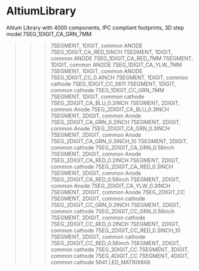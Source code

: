 # AltiumLibrary
Altium Library with 4000 components, IPC compliant footprints, 3D step model
7SEG_1DIGIT_CA_GRN_7MM
>>>7SEGMENT, 1DIGIT, common ANODE
7SEG_1DIGIT_CA_RED_5INCH
>>>7SEGMENT, 1DIGIT, common ANODE
7SEG_1DIGIT_CA_RED_7MM
>>>7SEGMENT, 1DIGIT, common ANODE
7SEG_1DIGIT_CA_YLW_7MM
>>>7SEGMENT, 1DIGIT, common ANODE
7SEG_1DIGIT_CC_0.4INCH
>>>7SEGMENT, 1DIGIT, common cathode
7SEG_1DIGIT_CC_5611
>>>7SEGMENT, 1DIGIT, common cathode
7SEG_1DIGIT_CC_GRN_7MM
>>>7SEGMENT, 1DIGIT, common cathode
7SEG_2DIGIT_CA_BLU_0.2INCH
>>>7SEGMENT, 2DIGIT, common Anode
7SEG_2DIGIT_CA_BLU_0.3INCH
>>>7SEGMENT, 2DIGIT, common Anode
7SEG_2DIGIT_CA_GRN_0.2INCH
>>>7SEGMENT, 2DIGIT, common Anode
7SEG_2DIGIT_CA_GRN_0.3INCH
>>>7SEGMENT, 2DIGIT, common Anode
7SEG_2DIGIT_CA_GRN_0.3INCH_10
>>>7SEGMENT, 2DIGIT, common cathode
7SEG_2DIGIT_CA_GRN_0.56inch
>>>7SEGMENT, 2DIGIT, common Anode
7SEG_2DIGIT_CA_RED_0.2INCH
>>>7SEGMENT, 2DIGIT, common cathode
7SEG_2DIGIT_CA_RED_0.3INCH
>>>7SEGMENT, 2DIGIT, common Anode
7SEG_2DIGIT_CA_RED_0.56inch
>>>7SEGMENT, 2DIGIT, common Anode
7SEG_2DIGIT_CA_YLW_0.3INCH
>>>7SEGMENT, 2DIGIT, common Anode
7SEG_2DIGIT_CC
>>>7SEGMENT, 2DIGIT, common cathode
7SEG_2DIGIT_CC_GRN_0.2INCH
>>>7SEGMENT, 2DIGIT, common cathode
7SEG_2DIGIT_CC_GRN_0.56inch
>>>7SEGMENT, 2DIGIT, common cathode
7SEG_2DIGIT_CC_RED_0.2INCH
>>>7SEGMENT, 2DIGIT, common cathode
7SEG_2DIGIT_CC_RED_0.3INCH_10
>>>7SEGMENT, 2DIGIT, common cathode
7SEG_2DIGIT_CC_RED_0.56inch
>>>7SEGMENT, 2DIGIT, common cathode
7SEG_3DIGIT_CC
>>>7SEGMENT, 3DIGIT, common cathode
7SEG_4DIGIT_CC
>>>7SEGMENT, 4DIGIT, common cathode 5641
LED_MATRIX8X8       
